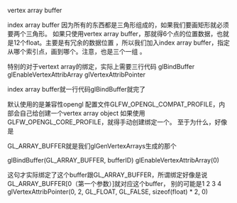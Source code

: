 vertex array buffer 

index array buffer 因为所有的东西都是三角形组成的，如果我们要画矩形就必须要两个三角形。
如果只使用vertex array buffer，那就得6个点的位置数据，也就是12个float。主要是有冗余的数据位置
，所以我们加入index array buffer，指定从哪个索引点，画到哪个。注意，也是三个一组
。


特别的对于vertext array的绑定，实际上需要三行代码
glBindBuffer
glEnableVertexAttribArray
glVertexAttribPointer

index array buffer就一行代码glBindBuffer就完了


默认使用的是兼容性opengl 配置文件GLFW_OPENGL_COMPAT_PROFILE，内部会自己给创建一个vertex array object
如果使用GLFW_OPENGL_CORE_PROFILE，就得手动创建绑定一个。
至于为什么，好像是

GL_ARRAY_BUFFER就是我们glGenVertexArrays生成的那个

glBindBuffer(GL_ARRAY_BUFFER, bufferID)
glEnableVertexAttribArray(0)

这句才实际绑定了这个buffer跟GL_ARRAY_BUFFER，所谓绑定好像是说GL_ARRAY_BUFFER[0（第一个参数）]就对应这个buffer，
别的可能是1 2 3 4
glVertexAttribPointer(0, 2, GL_FLOAT, GL_FALSE, sizeof(float) * 2, 0)


